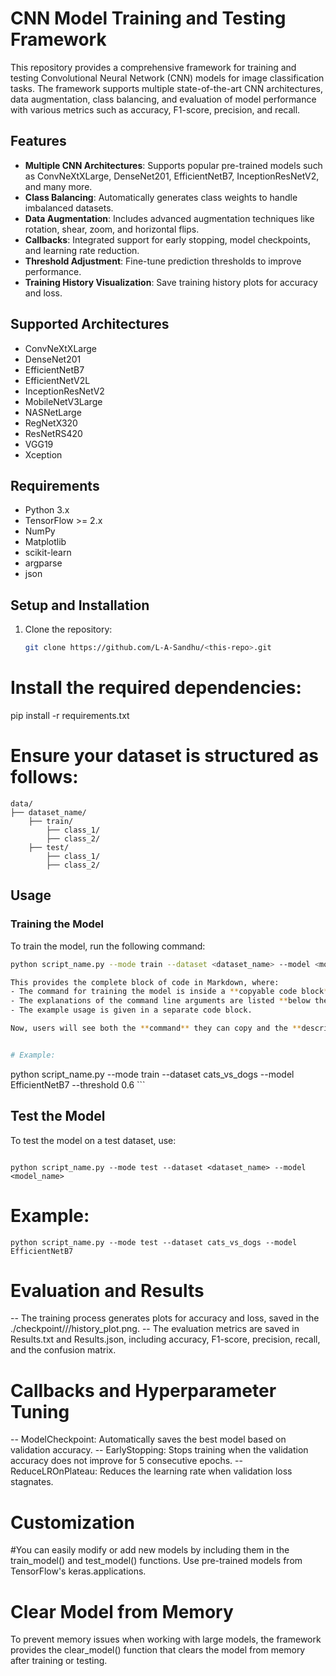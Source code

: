# CNN Model Training and Testing Framework

This repository provides a comprehensive framework for training and testing Convolutional Neural Network (CNN) models for image classification tasks. The framework supports multiple state-of-the-art CNN architectures, data augmentation, class balancing, and evaluation of model performance with various metrics such as accuracy, F1-score, precision, and recall.

## Features
- **Multiple CNN Architectures**: Supports popular pre-trained models such as ConvNeXtXLarge, DenseNet201, EfficientNetB7, InceptionResNetV2, and many more.
- **Class Balancing**: Automatically generates class weights to handle imbalanced datasets.
- **Data Augmentation**: Includes advanced augmentation techniques like rotation, shear, zoom, and horizontal flips.
- **Callbacks**: Integrated support for early stopping, model checkpoints, and learning rate reduction.
- **Threshold Adjustment**: Fine-tune prediction thresholds to improve performance.
- **Training History Visualization**: Save training history plots for accuracy and loss.

## Supported Architectures
- ConvNeXtXLarge
- DenseNet201
- EfficientNetB7
- EfficientNetV2L
- InceptionResNetV2
- MobileNetV3Large
- NASNetLarge
- RegNetX320
- ResNetRS420
- VGG19
- Xception

## Requirements
- Python 3.x
- TensorFlow >= 2.x
- NumPy
- Matplotlib
- scikit-learn
- argparse
- json

## Setup and Installation

1. Clone the repository:
   ```bash
   git clone https://github.com/L-A-Sandhu/<this-repo>.git

# Install the required dependencies:
pip install -r requirements.txt

# Ensure your dataset is structured as follows:
```
data/
├── dataset_name/
    ├── train/
        ├── class_1/
        ├── class_2/
    ├── test/
        ├── class_1/
        ├── class_2/
```


## Usage

### Training the Model

To train the model, run the following command:

```bash
python script_name.py --mode train --dataset <dataset_name> --model <model_name> --threshold <threshold_value>

This provides the complete block of code in Markdown, where:
- The command for training the model is inside a **copyable code block**.
- The explanations of the command line arguments are listed **below the code block**.
- The example usage is given in a separate code block.

Now, users will see both the **command** they can copy and the **descriptions** for each argument clearly.


# Example:
   ```
python script_name.py --mode train --dataset cats_vs_dogs --model EfficientNetB7 --threshold 0.6
      ```
## Test the Model
 To test the model on a test dataset, use:
   ```

python script_name.py --mode test --dataset <dataset_name> --model <model_name>
   ```

# Example:
   ```
python script_name.py --mode test --dataset cats_vs_dogs --model EfficientNetB7
   ```

# Evaluation and Results
-- The training process generates plots for accuracy and loss, saved in the ./checkpoint/<dataset>/<model>/history_plot.png.
-- The evaluation metrics are saved in Results.txt and Results.json, including accuracy, F1-score, precision, recall, and the confusion matrix.
# Callbacks and Hyperparameter Tuning
-- ModelCheckpoint: Automatically saves the best model based on validation accuracy.
-- EarlyStopping: Stops training when the validation accuracy does not improve for 5 consecutive epochs.
-- ReduceLROnPlateau: Reduces the learning rate when validation loss stagnates.

# Customization
#You can easily modify or add new models by including them in the train_model() and test_model() functions. Use pre-trained models from TensorFlow's keras.applications.

# Clear Model from Memory
To prevent memory issues when working with large models, the framework provides the clear_model() function that clears the model from memory after training or testing.
